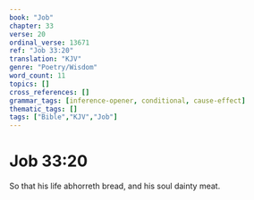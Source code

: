 ```yaml
---
book: "Job"
chapter: 33
verse: 20
ordinal_verse: 13671
ref: "Job 33:20"
translation: "KJV"
genre: "Poetry/Wisdom"
word_count: 11
topics: []
cross_references: []
grammar_tags: [inference-opener, conditional, cause-effect]
thematic_tags: []
tags: ["Bible","KJV","Job"]
---
```


# Job 33:20

So that his life abhorreth bread, and his soul dainty meat.
